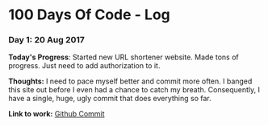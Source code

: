 # 100 Days Of Code - Log

### Day 1: 20 Aug 2017

**Today's Progress**: Started new URL shortener website.  Made tons of progress.
Just need to add authorization to it.

**Thoughts:** I need to pace myself better and commit more often.  I banged this
site out before I even had a chance to catch my breath.  Consequently, I have a
single, huge, ugly commit that does everything so far.

**Link to work:**
[Github Commit](https://github.com/magikid/shortener/commit/7858337eb24bfe1598b1ceedfcca24ab74e33f59)

